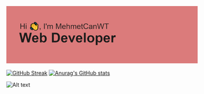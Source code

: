 [![MasterHead](./header.png)](https://github.com/WinnerTR)


[![GitHub Streak](https://github-readme-streak-stats.herokuapp.com/?user=WinnerTR)](https://git.io/streak-stats) 
[![Anurag's GitHub stats](https://github-readme-stats.vercel.app/api?username=WinnerTR)](https://github.com/anuraghazra/github-readme-stats)




![Alt text](https://spotify-recently-played-readme.vercel.app/api?user=31jngbszpqr4yxe5uom3ik5x4eme)
